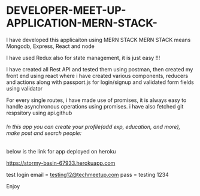 # DEVELOPER-MEET-UP-APPLICATION-MERN-STACK-

I have developed this applicaiton using MERN STACK
MERN STACK means Mongodb, Express, React and node

I have used Redux also for state management, it is just easy !!!

I have created all Rest API and tested them using postman, then created my front end using react where i have created various components, reducers and actions along with passport.js for login/signup and validated form fields using validator

For every single routes, i have made use of promises, it is always easy to handle asynchronous operations using promises.
i have also fetched git respsitory using api.github

###### In this app you can create your profile(add exp, education, and more), make post and search people: 
 below is the link for app deployed on heroku
 
 https://stormy-basin-67933.herokuapp.com
 
 test login
 email = testing12@techmeetup.com
 pass = testing 1234
 
 Enjoy
